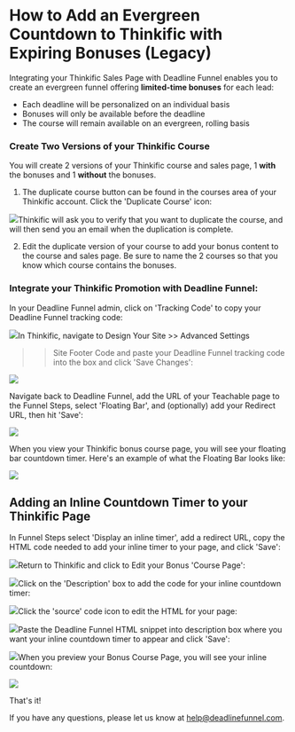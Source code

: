 # How to Add an Evergreen Countdown to Thinkific with Expiring Bonuses \(Legacy\)

Integrating your Thinkific Sales Page with Deadline Funnel enables you to create an evergreen funnel offering **limited-time bonuses** for each lead:

* Each deadline will be personalized on an individual basis
* Bonuses will only be available before the deadline
* The course will remain available on an evergreen, rolling basis

### Create Two Versions of your Thinkific Course

You will create 2 versions of your Thinkific course and sales page, 1 **with** the bonuses and 1 **without** the bonuses.

1. The duplicate course button can be found in the courses area of your Thinkific account. Click the 'Duplicate Course' icon:

![](https://d33v4339jhl8k0.cloudfront.net/docs/assets/53974d6ce4b0c76107b109d1/images/594befe004286305c68d49f6/file-1NQm4cRDRr.png)Thinkific will ask you to verify that you want to duplicate the course, and will then send you an email when the duplication is complete.

2. Edit the duplicate version of your course to add your bonus content to the course and sales page. Be sure to name the 2 courses so that you know which course contains the bonuses.

### Integrate your Thinkific Promotion with Deadline Funnel:

In your Deadline Funnel admin, click on 'Tracking Code' to copy your Deadline Funnel tracking code:

![](https://d33v4339jhl8k0.cloudfront.net/docs/assets/53974d6ce4b0c76107b109d1/images/5a7b84f70428634376cfec58/file-nCV9LRDZSb.png)In Thinkific, navigate to Design Your Site &gt;&gt; Advanced Settings

> > Site Footer Code and paste your Deadline Funnel tracking code into the box and click 'Save Changes':

![](https://d33v4339jhl8k0.cloudfront.net/docs/assets/53974d6ce4b0c76107b109d1/images/5ac64d862c7d3a0e93670c7f/file-q86uuF8RQq.png)

Navigate back to Deadline Funnel, add the URL of your Teachable page to the Funnel Steps, select 'Floating Bar', and \(optionally\) add your Redirect URL, then hit 'Save':

![](https://d33v4339jhl8k0.cloudfront.net/docs/assets/53974d6ce4b0c76107b109d1/images/5c783c362c7d3a0cb932155e/file-JDPyIgnWsG.png)

When you view your Thinkific bonus course page, you will see your floating bar countdown timer. Here's an example of what the Floating Bar looks like:

![](https://d33v4339jhl8k0.cloudfront.net/docs/assets/53974d6ce4b0c76107b109d1/images/5c65c0a12c7d3a66e32e783a/file-r2622Bfum3.png)

## Adding an Inline Countdown Timer to your Thinkific Page

In Funnel Steps select 'Display an inline timer', add a redirect URL, copy the HTML code needed to add your inline timer to your page, and click 'Save':

![](https://d33v4339jhl8k0.cloudfront.net/docs/assets/53974d6ce4b0c76107b109d1/images/5c783cd22c7d3a0cb9321570/file-hMgAYWDhqC.png)Return to Thinkific and click to Edit your Bonus 'Course Page':

![](https://d33v4339jhl8k0.cloudfront.net/docs/assets/53974d6ce4b0c76107b109d1/images/590a16560428634b4a32d219/file-GrXRY0nokU.png)Click on the 'Description' box to add the code for your inline countdown timer:

![](https://d33v4339jhl8k0.cloudfront.net/docs/assets/53974d6ce4b0c76107b109d1/images/5ac64e262c7d3a0e93670c87/file-zBJsGfX16r.png)Click the 'source' code icon to edit the HTML for your page:

![](https://d33v4339jhl8k0.cloudfront.net/docs/assets/53974d6ce4b0c76107b109d1/images/5ac64e652c7d3a0e93670c8b/file-v5QVcIkeeW.png)Paste the Deadline Funnel HTML snippet into description box where you want your inline countdown timer to appear and click 'Save':

![](https://d33v4339jhl8k0.cloudfront.net/docs/assets/53974d6ce4b0c76107b109d1/images/5ac64e9c04286307509220f1/file-LT4Qz7wnfJ.png)When you preview your Bonus Course Page, you will see your inline countdown:

![](https://d33v4339jhl8k0.cloudfront.net/docs/assets/53974d6ce4b0c76107b109d1/images/590a18970428634b4a32d23c/file-JSJZWpzepP.png)

That's it!

If you have any questions, please let us know at [help@deadlinefunnel.com](mailto:mailto:help@deadlinefunnel.com).

